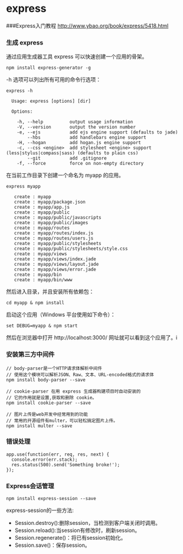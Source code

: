 # express
###Express入门教程
http://www.ybao.org/book/express/5418.html

### 生成 express
通过应用生成器工具 express 可以快速创建一个应用的骨架。
```
npm install express-generator -g
```

-h 选项可以列出所有可用的命令行选项：

```
express -h

  Usage: express [options] [dir]

  Options:

    -h, --help          output usage information
    -V, --version       output the version number
    -e, --ejs           add ejs engine support (defaults to jade)
        --hbs           add handlebars engine support
    -H, --hogan         add hogan.js engine support
    -c, --css <engine>  add stylesheet <engine> support (less|stylus|compass|sass) (defaults to plain css)
        --git           add .gitignore
    -f, --force         force on non-empty directory
```

在当前工作目录下创建一个命名为 myapp 的应用。

```
express myapp

   create : myapp
   create : myapp/package.json
   create : myapp/app.js
   create : myapp/public
   create : myapp/public/javascripts
   create : myapp/public/images
   create : myapp/routes
   create : myapp/routes/index.js
   create : myapp/routes/users.js
   create : myapp/public/stylesheets
   create : myapp/public/stylesheets/style.css
   create : myapp/views
   create : myapp/views/index.jade
   create : myapp/views/layout.jade
   create : myapp/views/error.jade
   create : myapp/bin
   create : myapp/bin/www
```

然后进入目录，并且安装所有依赖包：
```
cd myapp & npm install
```

启动这个应用（Windows 平台使用如下命令）：
```
set DEBUG=myapp & npm start
```
然后在浏览器中打开 http://localhost:3000/ 网址就可以看到这个应用了。i

### 安装第三方中间件

```
// body-parser是一个HTTP请求体解析中间件
// 使用这个模块可以解析JSON、Raw、文本、URL-encoded格式的请求体
npm install body-parser --save 

// cookie-parser 在用 express 生成器构建项目时自动安装的
// 它的作用就是设置,获取和删除 cookie。
npm install cookie-parser --save 

// 图片上传是web开发中经常用到的功能
// 常用的开源组件有multer，可以轻松搞定图片上传。
npm install multer --save

```

### 错误处理

```
app.use(function(err, req, res, next) {
  console.error(err.stack);
  res.status(500).send('Something broke!');
});
```

### Express会话管理
```
npm install express-session --save
```

express-session的一些方法:
* Session.destroy():删除session，当检测到客户端关闭时调用。
* Session.reload():当session有修改时，刷新session。
* Session.regenerate()：将已有session初始化。
* Session.save()：保存session。